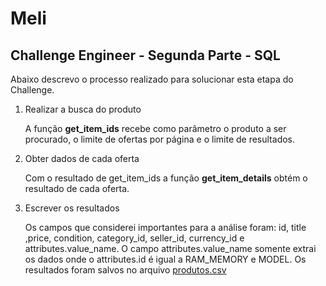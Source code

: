 # Meli

## Challenge Engineer - Segunda Parte - SQL

Abaixo descrevo o processo realizado para solucionar esta etapa do Challenge.

1. Realizar a busca do produto
   
    A função **get_item_ids** recebe como parâmetro o produto a ser procurado, o limite de ofertas por página e o limite de resultados.

2. Obter dados de cada oferta

   Com o resultado de get_item_ids a função **get_item_details** obtém o resultado de cada oferta.

3. Escrever os resultados

   Os campos que considerei importantes para a análise foram: id, title ,price, condition, category_id, seller_id, currency_id e attributes.value_name. O campo attributes.value_name somente extrai os dados onde o attributes.id é igual a RAM_MEMORY e MODEL. Os resultados foram salvos no arquivo [produtos.csv](api/produtos.csv)

